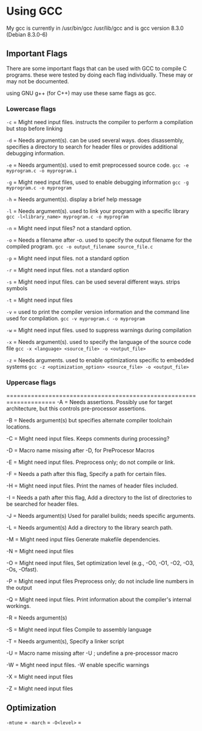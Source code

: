 # Using GCC

My gcc is currently in /usr/bin/gcc /usr/lib/gcc and is gcc version 8.3.0 (Debian 8.3.0-6)

## Important Flags

There are some important flags that can be used with GCC to compile C programs.
these were tested by doing each flag individually. These may or may not be documented.

using GNU g++ (for C++) may use these same flags as gcc.

### Lowercase flags

`-c` = Might need input files. instructs the compiler to perform a compilation but stop before linking

`-d` = Needs argument(s). can be used several ways. does disassembly,  specifies a directory to search for
header files or provides additional debugging information.

`-e` = Needs argument(s). used to emit preprocessed source code. `gcc -e myprogram.c -o myprogram.i`

`-g` = Might need input files, used to enable debugging information `gcc -g myprogram.c -o myprogram`

`-h` = Needs argument(s). display a brief help message

`-l` = Needs argument(s). used to link your program with a specific library `gcc -l<library_name> myprogram.c -o myprogram`

`-n` = Might need input files? not a standard option.

`-o` = Needs a filename after -o. used to specify the output filename for the compiled program. `gcc -o output_filename source_file.c`

`-p` = Might need input files. not a standard option

`-r` = Might need input files. not a standard option

`-s` = Might need input files. can be used several different ways. strips symbols

`-t` = Might need input files

`-v` = used to print the compiler version information and the command line used for compilation. `gcc -v myprogram.c -o myprogram`

`-w` = Might need input files. used to suppress warnings during compilation

`-x` = Needs argument(s). used to specify the language of the source code file `gcc -x <language> <source_file> -o <output_file>`

`-z` = Needs arguments. used to enable optimizations specific to embedded systems `gcc -z <optimization_option> <source_file> -o <output_file>`

### Uppercase flags

====================================================================
-A = Needs assertions. Possibly use for target architecture, but this controls pre-processor assertions.

-B = Needs argument(s) but specifies alternate compiler toolchain locations.

-C = Might need input files. Keeps comments during processing?

-D = Macro name missing after -D, for PreProcesor Macros

-E = Might need input files.  Preprocess only; do not compile or link.

-F = Needs a path after this flag, Specify a path for certain files.

-H = Might need input files. Print the names of header files included.

-I = Needs a path after this flag, Add a directory to the list of directories to be searched for header files.

-J = Needs argument(s) Used for parallel builds; needs specific arguments.

-L = Needs argument(s) Add a directory to the library search path.

-M = Might need input files Generate makefile dependencies.

-N = Might need input files

-O = Might need input files,  Set optimization level (e.g., -O0, -O1, -O2, -O3, -Os, -Ofast).

-P = Might need input files Preprocess only; do not include line numbers in the output

-Q = Might need input files. Print information about the compiler's internal workings.

-R = Needs argument(s)

-S = Might need input files Compile to assembly language

-T = Needs argument(s), Specify a linker script

-U = Macro name missing after -U ; undefine a pre-processor macro

-W = Might need input files. -W <warning> enable specific warnings

-X = Might need input files

-Z = Might need input files

## Optimization

`-mtune` =
`-march` =
`-O<level>` =
